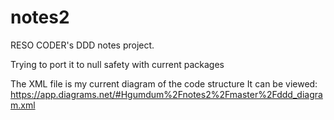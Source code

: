 # notes2

RESO CODER's DDD notes project.

Trying to port it to null safety with current packages

The XML file is my current diagram of the code structure
It can be viewed:
https://app.diagrams.net/#Hgumdum%2Fnotes2%2Fmaster%2Fddd_diagram.xml


